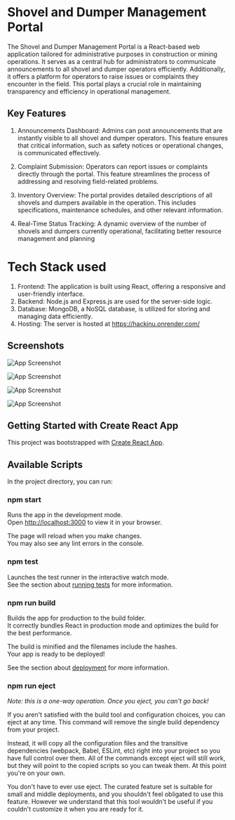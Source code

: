 
# Shovel and Dumper Management Portal

The Shovel and Dumper Management Portal is a React-based web application tailored for administrative purposes in construction or mining operations. It serves as a central hub for administrators to communicate announcements to all shovel and dumper operators efficiently. Additionally, it offers a platform for operators to raise issues or complaints they encounter in the field. This portal plays a crucial role in maintaining transparency and efficiency in operational management.
## Key Features
1. Announcements Dashboard: Admins can post announcements that are instantly visible to all shovel and dumper operators. This feature ensures that critical information, such as safety notices or operational changes, is communicated effectively.

2. Complaint Submission: Operators can report issues or complaints directly through the portal. This feature streamlines the process of addressing and resolving field-related problems.

3. Inventory Overview: The portal provides detailed descriptions of all shovels and dumpers available in the operation. This includes specifications, maintenance schedules, and other relevant information.

4. Real-Time Status Tracking: A dynamic overview of the number of shovels and dumpers currently operational, facilitating better resource management and planning
# Tech Stack used

1. Frontend: The application is built using React, offering a responsive and user-friendly interface.
2. Backend: Node.js and Express.js are used for the server-side logic.
3. Database: MongoDB, a NoSQL database, is utilized for storing and managing data efficiently.
4. Hosting: The server is hosted at 
    https://hackjnu.onrender.com/
## Screenshots

![App Screenshot](https://firebasestorage.googleapis.com/v0/b/faceattendance-a1720.appspot.com/o/images%2FWhatsApp%20Image%202024-01-28%20at%209.00.53%20AM%20(1).jpeg?alt=media&token=7ba63681-50ac-4fc9-9988-e2f09aae3e3e)

![App Screenshot](https://firebasestorage.googleapis.com/v0/b/faceattendance-a1720.appspot.com/o/images%2FWhatsApp%20Image%202024-01-28%20at%209.00.53%20AM%20(2).jpeg?alt=media&token=e04ccc11-daec-4b04-b4cf-61874328873d)

![App Screenshot](https://firebasestorage.googleapis.com/v0/b/faceattendance-a1720.appspot.com/o/images%2FWhatsApp%20Image%202024-01-28%20at%209.00.53%20AM%20(3).jpeg?alt=media&token=72738729-1aea-4d0c-9bcf-d003fa06daa8)

![App Screenshot](https://firebasestorage.googleapis.com/v0/b/faceattendance-a1720.appspot.com/o/images%2FWhatsApp%20Image%202024-01-28%20at%209.00.53%20AM.jpeg?alt=media&token=c966b86a-4893-49a0-9530-d9d232eb4b97)
## Getting Started with Create React App

This project was bootstrapped with [Create React App](https://github.com/facebook/create-react-app).

## Available Scripts

In the project directory, you can run:

### npm start

Runs the app in the development mode.\
Open [http://localhost:3000](http://localhost:3000) to view it in your browser.

The page will reload when you make changes.\
You may also see any lint errors in the console.

### npm test

Launches the test runner in the interactive watch mode.\
See the section about [running tests](https://facebook.github.io/create-react-app/docs/running-tests) for more information.

### npm run build

Builds the app for production to the build folder.\
It correctly bundles React in production mode and optimizes the build for the best performance.

The build is minified and the filenames include the hashes.\
Your app is ready to be deployed!

See the section about [deployment](https://facebook.github.io/create-react-app/docs/deployment) for more information.

### npm run eject

*Note: this is a one-way operation. Once you eject, you can't go back!*

If you aren't satisfied with the build tool and configuration choices, you can eject at any time. This command will remove the single build dependency from your project.

Instead, it will copy all the configuration files and the transitive dependencies (webpack, Babel, ESLint, etc) right into your project so you have full control over them. All of the commands except eject will still work, but they will point to the copied scripts so you can tweak them. At this point you're on your own.

You don't have to ever use eject. The curated feature set is suitable for small and middle deployments, and you shouldn't feel obligated to use this feature. However we understand that this tool wouldn't be useful if you couldn't customize it when you are ready for it.